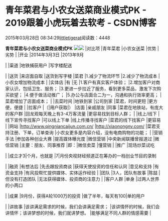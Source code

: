 
# 青年菜君与小农女送菜商业模式PK - 2019跟着小虎玩着去软考 - CSDN博客

2015年03月28日 08:34:29[littletigerat](https://me.csdn.net/littletigerat)阅读数：4448


**青年菜君与小农女送菜商业模式PK**
![](https://img-blog.csdn.net/20150328083316253?watermark/2/text/aHR0cDovL2Jsb2cuY3Nkbi5uZXQvbGl0dGxldGlnZXJhdA==/font/5a6L5L2T/fontsize/400/fill/I0JBQkFCMA==/dissolve/70/gravity/SouthEast)![](https://img-blog.csdn.net/20150328083309891?watermark/2/text/aHR0cDovL2Jsb2cuY3Nkbi5uZXQvbGl0dGxldGlnZXJhdA==/font/5a6L5L2T/fontsize/400/fill/I0JBQkFCMA==/dissolve/70/gravity/SouthEast)
|对比项
|青年菜君
|小农女送菜
|优势
|劣势
|
|开业
|2014年3月3日
|2013年9月

|
|渠道
|地铁捕获用户
|写字楼配送

|
|送货
|来店面自取
|送货到写字楼
|菜君
|1.减少了物流环节
|2.减少了物流成本
|小农女增加物流成本
|
|实体店
|有
|无
|1.客户有真实客户体验；
|2.增加客户对商家认识，包括卫生、服务；
|3.更进一步拉近了服务，看到更多菜品，激发下次购买欲望；
|4.便于做活动推广；
|5.办公与店面合二为一，沟通和执行效率更高；
|菜君增加了店面成本；
|
|去菜时间
|地铁到家
|公司到家
|菜君，时间更短
|更方便，便捷
|
|拉客户
|（|用户获取|）
|店面
|亲戚朋友
|同事
|菜君在地铁站，有庞大的客户群
|回龙观每天晚上有3-4万客流量
|更容易找到目标人群；
|
|线上/线下
|线下宣传寻找客户
|可以线上下单
|线上传播寻找客户
|菜君的线下找客户
|更容易
|
|网站
|http://www.qingniancaijun.com.cn/
|http://xiaonongnv.com/
|菜君支持注册、下单，订单查询
|小农女更多是内容介绍，没有电商购物的功能；
|
|营销手法
|参加各种创业大赛
|提高媒体曝光度
|微信营销
|中央新闻联播曾报道过
|微信营销
|主要：朋友、同事推荐
|即：|微信卖菜
|懂营销
|
|推广
|现场炒菜试吃

|
|成立才3|个月，也就是
|7|月份央视财经频道正在筹办的一档创业节目的录制

|
|融资
|有想法后
|先去跟投资商谈
|获得天使投资的信任和认同
|意见和支持
|有资金支持
|有风投帮忙提供媒体、实体运作经验
|
|团队
|3人，团队有故事
|陈喆
|但没有打造团队
|无法获得媒体、投资商的注意力
|
|客户人群
|单身
|过两人世界的小两口

|
|成果
|9月份，获得A轮1000万的投资
|做了半年，每天有100|单的用户

|
|讲故事
|该讲满足需求的时候，我们会讲满足需求；
|该讲情怀的时候，我们会讲情怀；该讲梦想的时候，我们就讲梦想。
|能够满足不同人群的情感需要
|


